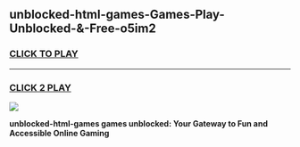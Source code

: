 
## unblocked-html-games-Games-Play-Unblocked-&-Free-o5im2
<h3>
<a href="https://premium76.site?title=unblocked-html-games&ref=24A">CLICK TO PLAY</a></h3>
<hr>

<h3>
<a href="https://premium76.site?title=unblocked-html-games&ref=24A">CLICK 2 PLAY</a>
  
</h3>

<a href="https://premium76.site?title=unblocked-html-games&ref=24A"><img src="https://clearcache.store/games.png"></a>


**unblocked-html-games games unblocked: Your Gateway to Fun and Accessible Online Gaming**
